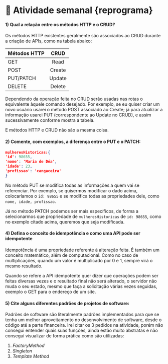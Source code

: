 # 🧐 Atividade semanal {reprograma}
#### 1) Qual a relação entre os métodos HTTP e o CRUD?
Os métodos HTTP existentes geralmente são associados ao CRUD durante a criação de APIs, como na tabela abaixo:

| Métodos HTTP  |     CRUD      |    
| ------------- |:-------------:|
| GET           |    Read       |
| POST          |    Create     |
| PUT/PATCH     |    Update     |
| DELETE        |    Delete     |

<p>Dependendo da operação feita no CRUD serão usadas nas rotas o equivalente àquele comando desejado. Por exemplo, se eu quiser criar um novo usuário usarei o método POST associado ao Create; já para atualizar a informação usarei PUT (correspondente ao Update no CRUD), e assim sucessivamente conforme mostra a tabela.</p><p>E métodos HTTP e CRUD não são a mesma coisa.</p>

#### 2) Comente, com exemplos, a diferença entre o PUT e o PATCH:

```json
mulheresHistoricas:{ 
'id': 98655, 
'nome': 'Maria de Déa', 
'idade': 23, 
'profissao': 'cangaceira'
} 
```
No método PUT se modifica todas as informações a quem vai se referenciar. Por exemplo, se quisermos modificar o dado acima, colocaríamos o `id: 98655` e se modifica todas as propriedades dele, como `nome, idade, profissao`.

Já no método PATCH podemos ser mais específicos, de forma a selecionarmos que propriedade de `mulheresHistoricas` de `id: 98655`, como no exemplo citado acima, queremos que seja modificada. 
#### 4) Defina o conceito de idempotência e como uma API pode ser idempotente
Idempotência é uma propriedade referente à alteração feita. É também um conceito matemático, além de computacional. Como no caso de multiplicações, quando um valor é multiplicado por 0 e 1, sempre virá o mesmo resultado.<p>Quando se refere a API idempotente quer dizer que operações podem ser feitas diversas vezes e o resultado final não será alterado, o servidor não muda o seu estado, mesmo que faça a solicitação várias vezes seguidas, exemplo o GET para o endereço de um site.</p>
#### 5) Cite alguns diferentes padrões de projetos de software:
Padrões de software são literalmente padrões implementados para que se tenha um melhor aproveitamento no desenvolvimento de software, desde o código até a parte financeira. Irei citar os 3 pedidos na atividade, porém não consegui entender quais suas funções, ainda estão muito abstratas e não consegui visualizar de forma prática como são utilizadas:
1. _FactoryMethod_ 
2. _Singleton_
3. _Template Method_